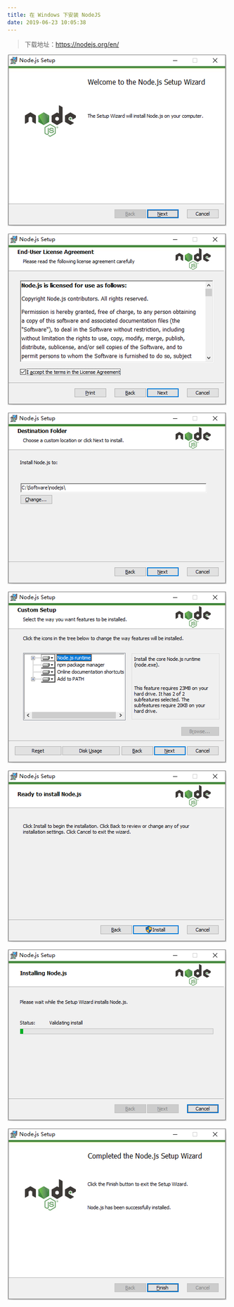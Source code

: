 ```yaml
---
title: 在 Windows 下安装 NodeJS
date: 2019-06-23 10:05:38
---
```


> 下载地址：[<https://nodejs.org/en/>](<https://nodejs.org/en/>)

![](windows-NodeJS/1.png)

![](windows-NodeJS/2.png)

![](windows-NodeJS/3.png)

![](windows-NodeJS/4.png)

![](windows-NodeJS/5.png)

![](windows-NodeJS/6.png)

![](windows-NodeJS/7.png)